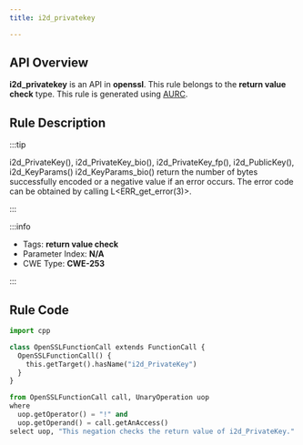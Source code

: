 ```yaml
---
title: i2d_privatekey

---
```



## API Overview
**i2d_privatekey** is an API in **openssl**. This rule belongs to the **return value check** type. This rule is generated using [AURC](../../tools/AURC).
## Rule Description

:::tip

i2d_PrivateKey(), i2d_PrivateKey_bio(), i2d_PrivateKey_fp(), i2d_PublicKey(), i2d_KeyParams() i2d_KeyParams_bio() return the number of bytes successfully encoded or a negative value if an error occurs. The error code can be obtained by calling L\<ERR_get_error(3)\>.

:::

:::info

- Tags: **return value check**
- Parameter Index: **N/A**
- CWE Type: **CWE-253**

:::

## Rule Code
```python
import cpp

class OpenSSLFunctionCall extends FunctionCall {
  OpenSSLFunctionCall() {
    this.getTarget().hasName("i2d_PrivateKey")
  }
}

from OpenSSLFunctionCall call, UnaryOperation uop
where
  uop.getOperator() = "!" and
  uop.getOperand() = call.getAnAccess()
select uop, "This negation checks the return value of i2d_PrivateKey."
```